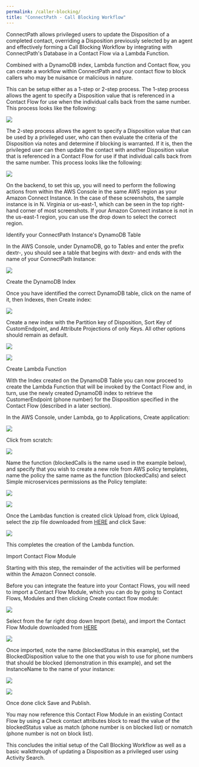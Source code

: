 ```yaml
---
permalink: /caller-blocking/
title: "ConnectPath - Call Blocking Workflow"
---
```


ConnectPath allows privileged users to update the Disposition of a
completed contact, overriding a Disposition previously selected by an
agent and effectively forming a Call Blocking Workflow by integrating with
ConnectPath's Database in a Contact Flow via a Lambda Function.

Combined with a DynamoDB index, Lambda function and Contact flow, you
can create a workflow within ConnectPath and your contact flow to block
callers who may be nuisance or malicious in nature.

This can be setup either as a 1-step or 2-step process. The 1-step
process allows the agent to specify a Disposition value that is
referenced in a Contact Flow for use when the individual calls back from
the same number. This process looks like the following:

![](./caller-blocking/media/image1.png)

The 2-step process allows the agent to specify a Disposition value that
can be used by a privileged user, who can then evaluate the criteria of
the Disposition via notes and determine if blocking is warranted. If it
is, then the privileged user can then update the contact with another
Disposition value that is referenced in a Contact Flow for use if that
individual calls back from the same number. This process looks like the
following:

![](./caller-blocking/media/image2.png)

On the backend, to set this up, you will need to perform the following
actions from within the AWS Console in the same AWS region as your
Amazon Connect Instance. In the case of these screenshots, the sample
instance is in N. Virginia or us-east-1, which can be seen in the top
right-hand corner of most screenshots. If your Amazon Connect instance
is not in the us-east-1 region, you can use the drop down to select the
correct region.

Identify your ConnectPath Instance's DynamoDB Table

In the AWS Console, under DynamoDB, go to Tables and enter the prefix
dextr-, you should see a table that begins with dextr- and ends with the
name of your ConnectPath Instance:

![](./caller-blocking/media/image3.png)

Create the DynamoDB Index

Once you have identified the correct DynamoDB table, click on the name
of it, then Indexes, then Create index:

![](./caller-blocking/media/image4.png)

Create a new index with the Partition key of Disposition, Sort Key of
CustomEndpoint, and Attribute Projections of only Keys. All other
options should remain as default.

![](./caller-blocking/media/image5.png)

![](./caller-blocking/media/image6.png)

Create Lambda Function

With the Index created on the DynamoDB Table you can now proceed to
create the Lambda Function that will be invoked by the Contact Flow and,
in turn, use the newly created DynamoDB index to retrieve the
CustomerEndpoint (phone number) for the Disposition specified in the
Contact Flow (described in a later section).

In the AWS Console, under Lambda, go to Applications, Create
application:

![](./caller-blocking/media/image7.png)

Click from scratch:

![](./caller-blocking/media/image8.png)

Name the function (blockedCalls is the name used in the example below),
and specify that you wish to create a new role from AWS policy
templates, name the policy the same name as the function (blockedCalls)
and select Simple microservices permissions as the Policy template:

![](./caller-blocking/media/image9.png)

![](./caller-blocking/media/image10.png)

Once the Lambdas function is created click Upload from, click Upload,
select the zip file downloaded from [HERE](./caller-blocking/blockedCalls.zip) and click Save:

![](./caller-blocking/media/image11.png)

This completes the creation of the Lambda function.

Import Contact Flow Module

Starting with this step, the remainder of the activities will be
performed within the Amazon Connect console.

Before you can integrate the feature into your Contact Flows, you will
need to import a Contact Flow Module, which you can do by going to
Contact Flows, Modules and then clicking Create contact flow module:

![](./caller-blocking/blocking/image12.png)

Select from the far right drop down Import (beta), and import the
Contact Flow Module downloaded from [HERE](./caller-blocking/blockedStatus)

![](./caller-blocking/media/image13.png)

Once imported, note the name (blockedStatus in this example), set the
BlockedDisposition value to the one that you wish to use for phone
numbers that should be blocked (demonstration in this example), and set
the InstanceName to the name of your instance:

![](./caller-blocking/media/image14.png)

![](./caller-blocking/media/image15.png)

Once done click Save and Publish.

You may now reference this Contact Flow Module in an existing Contact
Flow by using a Check contact attributes block to read the value of the
blockedStatus value as match (phone number is on blocked list) or
nomatch (phone number is not on block list).

This concludes the initial setup of the Call Blocking Workflow as well
as a basic walkthrough of updating a Disposition as a privileged user
using Activity Search.
